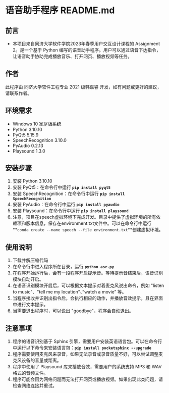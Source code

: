 # 语音助手程序 README.md

## **前言**

- 本项目来自同济大学软件学院2023年春季用户交互设计课程的 Assignment 2。是一个基于 Python 编写的语音助手程序。用户可以通过语音下达指令，让语音助手协助完成播放音乐、打开网页、播放视频等任务。

## **作者**

此程序由 同济大学软件工程专业 2021 级韩嘉睿 开发，如有问题或更好的建议，请联系作者。

## **环境需求**

- Windows 10 家庭版系统
- Python 3.10.10
- PyQt5 5.15.9
- SpeechRecognition 3.10.0
- PyAudio 0.2.13
- Playsound 1.3.0

## **安装步骤**

1. 安装 Python 3.10.10
2. 安装 PyQt5：在命令行中运行 **`pip install pyqt5`**
3. 安装 SpeechRecognition：在命令行中运行 **`pip install SpeechRecognition`**
4. 安装 PyAudio：在命令行中运行 **`pip install pyaudio`**
5. 安装 Playsound：在命令行中运行 **`pip install playsound`**
6. 注意，项目在speech虚拟环境下完成开发。目录中提供了虚拟环境的所有依赖项和版本信息，保存在environment.txt文件中。可以在命令行中运行 **`conda create --name speech --file environment.txt`**创建虚拟环境。

## **使用说明**

1. 下载并解压缩代码
2. 在命令行中进入程序所在目录，运行 **`python asr.py`**
3. 在程序开始运行后，会有一段程序开启提示音。等待提示音结束后，语音识别模块自动开启。
4. 在语音识别模块开启后，可以根据文本提示对着麦克风说出命令，例如 "listen to music"、"tell me my location"、”watch a movie” 等。
5. 当程序接收并识别出指令后，会执行相应的动作，并播放音效提示，且在界面中进行文本提示。
6. 当需要退出程序时，可以说出 "goodbye"，程序会自动退出。

## **注意事项**

1. 程序的语音识别基于 Sphinx 引擎，需要用户安装英语语言包。可以在命令行中运行以下命令来安装语言包：**`pip install pocketsphinx --upgrade`**
2. 程序需要使用麦克风来录音，如果无法录音或录音质量不好，可以尝试调整麦克风设备的音量或距离。
3. 程序中使用了 Playsound 库来播放音效，需要用户的系统支持 MP3 和 WAV 格式的音频文件。
4. 程序可能会因为网络问题而无法打开网页或播放视频。如果出现此类问题，请检查网络连接并重试。